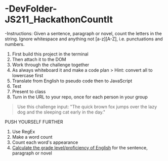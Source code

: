 # -DevFolder-JS211_HackathonCountIt

-Instructions: 
Given a sentence, paragraph or novel, count the letters in the string. Ignore whitespace and anything not [a-z][A-Z], i.e. punctuations and numbers.

  1. First build this project in the terminal
  2. Then attach it to the DOM
  3. Work through the challenge together
  4. As always whiteboard it and make a code plan
    > Hint: convert all to lowercase first
  5. Translate from English to pseudo code then to JavaScript
  6. Test
  7. Present to class
  8. Turn in the URL to your repo, once for each person in your group

  > Use this challenge input: "The quick brown fox jumps over the lazy dog and the sleeping cat early in the day."
  
  
  
  PUSH YOURSELF FURTHER
  
  1. Use RegEx
  2. Make a word count
  3. Count each word's appearance
  4. [Calculate the grade level/proficiency of English](https://www.thoughtco.com/calculating-reading-level-1857103) for the sentence, paragraph or novel
